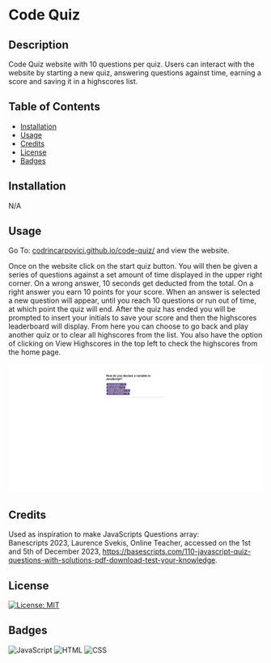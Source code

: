 # Code Quiz

## Description

Code Quiz website with 10 questions per quiz. Users can interact with the website by starting a new quiz, answering questions against time, earning a score and saving it in a highscores list.

## Table of Contents

* [Installation](#installation)
* [Usage](#usage)
* [Credits](#credits)
* [License](#license)
* [Badges](#badges)


## Installation

N/A

## Usage 

Go To: [codrincarpovici.github.io/code-quiz/](https://codrincarpovici.github.io/code-quiz/) and view the website. 

Once on the website click on the start quiz button. You will then be given a series of questions against a set amount of time displayed in the upper right corner. On a wrong answer, 10 seconds get deducted from the total. On a right answer you earn 10 points for your score. When an answer is selected a new question will appear, until you reach 10 questions or run out of time, at which point the quiz will end. After the quiz has ended you will be prompted to insert your initials to save your score and then the highscores leaderboard will display. From here you can choose to go back and play another quiz or to clear all highscores from the list. You also have the option of clicking on View Highscores in the top left to check the highscores from the home page.

![Code Quiz](assets/images/codeQuiz.png)



## Credits

Used as inspiration to make JavaScripts Questions array:\
Banescripts 2023, Laurence Svekis, Online Teacher, accessed on the 1st and 5th of December 2023, <https://basescripts.com/110-javascript-quiz-questions-with-solutions-pdf-download-test-your-knowledge>.


## License
[![License: MIT](https://img.shields.io/badge/License-MIT-yellow.svg)](https://opensource.org/licenses/MIT)

## Badges

![JavaScript](https://img.shields.io/badge/JavaScript-ES6-yellow)
![HTML](https://img.shields.io/badge/HTML-5-blue)
![CSS](https://img.shields.io/badge/CSS-3-purple)
